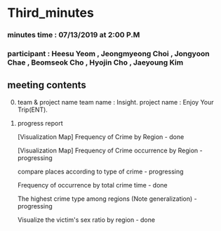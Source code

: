 # Third_minutes

### minutes time : 07/13/2019 at 2:00 P.M
### participant : Heesu Yeom , Jeongmyeong Choi , Jongyoon Chae , Beomseok Cho , Hyojin Cho , Jaeyoung Kim 

## meeting contents

0. team & project name
  team name : Insight.
  project name : Enjoy Your Trip(ENT).

1. progress report

    [Visualization Map] Frequency of Crime by Region - done

    [Visualization Map] Frequency of Crime occurrence by Region - progressing

    compare places according to type of crime - progressing

    Frequency of occurrence by total crime time - done

    The highest crime type among regions (Note generalization) - progressing

    Visualize the victim's sex ratio by region - done







